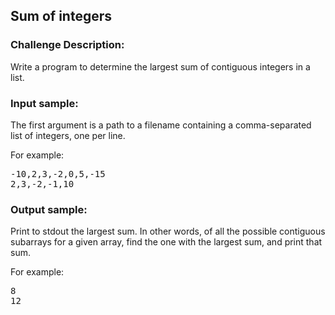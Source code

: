 <h2>Sum of integers</h2>

<h3>Challenge Description:</h3>

<p>
    Write a program to determine the largest sum of contiguous integers in a list.
</p>

<h3>Input sample:</h3>
<p>
    The first argument is a path to a filename containing a comma-separated list of integers, one per line.
</p>
<p>
    For example:
</p>
<pre class="description-input-output">-10,2,3,-2,0,5,-15
2,3,-2,-1,10</pre>

<h3>Output sample:</h3>
<p>
    Print to stdout the largest sum. In other words, of all the possible contiguous subarrays for a given array,
    find the one with the largest sum, and print that sum.
</p>
<p>
    For example:
</p>
<pre class="description-input-output">8
12</pre>

<br>